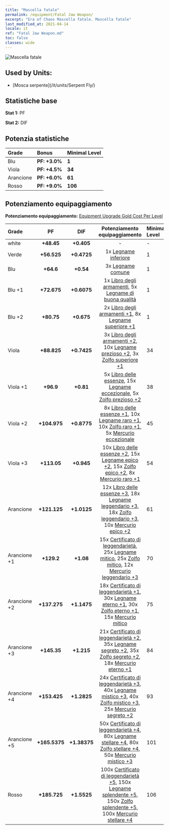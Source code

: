 ```yaml
---
title: "Mascella fatale"
permalink: /equipment/Fatal Jaw Weapon/
excerpt: "Era of Chaos Mascella fatale. Mascella fatale"
last_modified_at: 2021-04-14
locale: it
ref: "Fatal Jaw Weapon.md"
toc: false
classes: wide
---
```


  ![Mascella fatale](/images/e/e_8032.png)

## Used by Units:

* [Mosca serpente](/it/units/Serpent Fly/) 


## Statistiche base
 **Stat 1:** PF

 **Stat 2:** DIF

## Potenzia statistiche

  |     Grade    |   Bonus | Minimal Level | 
  |:-------------|:--------|:--------------| 
  | Blu | **PF: +3.0%** | **1** | 
  | Viola | **PF: +4.5%** | **34** | 
  | Arancione | **PF: +6.0%** | **61** | 
  | Rosso | **PF: +9.0%** | **106** | 


## Potenziamento equipaggiamento
 **Potenziamento equipaggiamento:** [Equipment Upgrade Gold Cost Per Level](/equipment/EquipmentUpgradeCostPerLevel/) 

  |          Grade      | PF | DIF | Potenziamento equipaggiamento | Minimal Level |
  |:--------------------|:---------:|:---------:|:----------------:|:--------------|
  | white | **+48.45** | **+0.405** | - | - |
  | Verde | **+56.525** | **+0.4725** | 1x [Legname inferiore](/it/Items/mat_1/) | 1 |
  | Blu | **+64.6** | **+0.54** | 3x [Legname comune](/it/Items/mat_7/) | 1 |
  | Blu +1 | **+72.675** | **+0.6075** | 1x [Libro degli armamenti](/it/Items/mat_18/), 5x [Legname di buona qualità](/it/Items/mat_13/) | 1 |
  | Blu +2 | **+80.75** | **+0.675** | 2x [Libro degli armamenti +1](/it/Items/mat_25/), 8x [Legname superiore +1](/it/Items/mat_20/) | 1 |
  | Viola | **+88.825** | **+0.7425** | 3x [Libro degli armamenti +2](/it/Items/mat_32/), 10x [Legname prezioso +2](/it/Items/mat_27/), 3x [Zolfo superiore +1](/it/Items/mat_22/) | 34 |
  | Viola +1 | **+96.9** | **+0.81** | 5x [Libro delle essenze](/it/Items/mat_39/), 15x [Legname eccezionale](/it/Items/mat_34/), 5x [Zolfo prezioso +2](/it/Items/mat_29/) | 38 |
  | Viola +2 | **+104.975** | **+0.8775** | 8x [Libro delle essenze +1](/it/Items/mat_46/), 10x [Legname raro +1](/it/Items/mat_41/), 10x [Zolfo raro +1](/it/Items/mat_43/), 5x [Mercurio eccezionale](/it/Items/mat_35/) | 45 |
  | Viola +3 | **+113.05** | **+0.945** | 10x [Libro delle essenze +2](/it/Items/mat_53/), 15x [Legname epico +2](/it/Items/mat_48/), 15x [Zolfo epico +2](/it/Items/mat_50/), 8x [Mercurio raro +1](/it/Items/mat_42/) | 54 |
  | Arancione | **+121.125** | **+1.0125** | 12x [Libro delle essenze +3](/it/Items/mat_60/), 18x [Legname leggendario +3](/it/Items/mat_55/), 18x [Zolfo leggendario +3](/it/Items/mat_57/), 10x [Mercurio epico +2](/it/Items/mat_49/) | 61 |
  | Arancione +1 | **+129.2** | **+1.08** | 15x [Certificato di leggendarietà](/it/Items/mat_67/), 25x [Legname mitico](/it/Items/mat_62/), 25x [Zolfo mitico](/it/Items/mat_64/), 12x [Mercurio leggendario +3](/it/Items/mat_56/) | 70 |
  | Arancione +2 | **+137.275** | **+1.1475** | 18x [Certificato di leggendarietà +1](/it/Items/mat_74/), 30x [Legname eterno +1](/it/Items/mat_69/), 30x [Zolfo eterno +1](/it/Items/mat_71/), 15x [Mercurio mitico](/it/Items/mat_63/) | 75 |
  | Arancione +3 | **+145.35** | **+1.215** | 21x [Certificato di leggendarietà +2](/it/Items/mat_81/), 35x [Legname segreto +2](/it/Items/mat_76/), 35x [Zolfo segreto +2](/it/Items/mat_78/), 18x [Mercurio eterno +1](/it/Items/mat_70/) | 84 |
  | Arancione +4 | **+153.425** | **+1.2825** | 24x [Certificato di leggendarietà +3](/it/Items/mat_88/), 40x [Legname mistico +3](/it/Items/mat_83/), 40x [Zolfo mistico +3](/it/Items/mat_85/), 25x [Mercurio segreto +2](/it/Items/mat_77/) | 93 |
  | Arancione +5 | **+165.5375** | **+1.38375** | 50x [Certificato di leggendarietà +4](/it/Items/mat_95/), 80x [Legname stellare +4](/it/Items/mat_90/), 80x [Zolfo stellare +4](/it/Items/mat_92/), 50x [Mercurio mistico +3](/it/Items/mat_84/) | 101 |
  | Rosso | **+185.725** | **+1.5525** | 100x [Certificato di leggendarietà +5](/it/Items/mat_102/), 150x [Legname splendente +5](/it/Items/mat_97/), 150x [Zolfo splendente +5](/it/Items/mat_99/), 100x [Mercurio stellare +4](/it/Items/mat_91/) | 106 |

